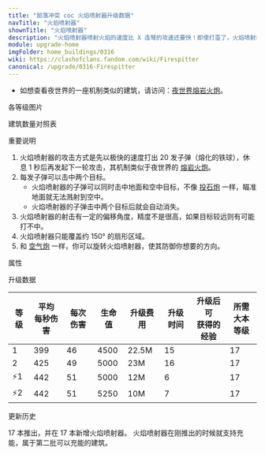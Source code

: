 ```yaml
---
title: "部落冲突 coc 火焰喷射器升级数据"
navTitle: "火焰喷射器"
shownTitle: "火焰喷射器"
description: "火焰喷射器喷射火焰的速度比 X 连弩的攻速还要快！即使打歪了，火焰喷射器的攻击也会越过目标，对后方的敌人造成伤害。它只能朝向一个方向，所以要仔细考虑如何放置它！"
module: upgrade-home
imgFolder: home_buildings/0316
wiki: https://clashofclans.fandom.com/wiki/Firespitter
canonical: /upgrade/0316-Firespitter
---
```


- 如想查看夜世界的一座机制类似的建筑，请访问：[夜世界熔岩火炮](/upgrade/1109-Roaster)。

<UnitInfo :folder="$frontmatter.imgFolder" imgSrc="Firespitter2.png" :imgAlt="$frontmatter.navTitle" :description="$frontmatter.description" :isSmallImg="true" />

<SmallTitle>各等级图片</SmallTitle>

<Panel>
    <UnitImgGroup :folder="$frontmatter.imgFolder">
        <UnitImg imgTitle="1 级" imgSrc="Firespitter1.png" />
        <UnitImg imgTitle="2 级" imgSrc="Firespitter2.png" />
    </UnitImgGroup>
</Panel>

<SmallTitle>建筑数量对照表</SmallTitle>

<BuildingNum>
    <BuildingNumRow title="大本等级" num="1 - 16, 17" />
    <BuildingNumRow title="建筑数量" num="     0,  2" />
</BuildingNum>

<SmallTitle>重要说明</SmallTitle>

1. 火焰喷射器的攻击方式是先以极快的速度打出 20 发子弹（熔化的铁球），休息 1 秒后再发起下一轮攻击，其机制类似于夜世界的 [熔岩火炮](/upgrade/1109-Roaster)。
2. 每发子弹可以击中两个目标。
    - 火焰喷射器的子弹可以同时击中地面和空中目标，不像 [投石炮](/upgrade/030e-Scattershot) 一样，瞄准地面就无法溅射到空中。
    - 火焰喷射器的子弹击中两个目标后就会自动消失。
3. 火焰喷射器的射击有一定的偏移角度，精度不是很高，如果目标较远则有可能打不中。
4. 火焰喷射器只能覆盖约 150° 的扇形区域。
5. 和 [空气炮](/upgrade/0306-Air-Sweeper) 一样，你可以旋转火焰喷射器，使其防御你想要的方向。

<SmallTitle>属性</SmallTitle>

<UnitProperties>
    <UnitProperty pKey="占地面积" pValue="3×3" />
    <UnitProperty pKey="判定面积" pValue="2×2" :isJudgeSquare="true" />
    <UnitProperty pKey="伤害类型" pValue="多目标" />
    <UnitProperty pKey="攻击的目标" pValue="地面和空中目标" />
    <UnitProperty pKey="射程" pValue="16 格" />
    <UnitProperty pKey="攻速" pValue="0.0625 秒/次" />
    <UnitProperty pKey="每轮弹药数量" pValue="20" />
    <UnitProperty pKey="每轮攻击间隔" pValue="1 秒" />
</UnitProperties>

<SmallTitle>升级数据</SmallTitle>

<script setup>
const tableExtraInfo = [
    {
        "column": 4,
        "type": "cost",
        "gpClass": "building",
        "icon": "Gold"
    },
    {
        "column": 5,
        "type": "time",
        "gpClass": "building"
    },
    {
        "column": 6,
        "type": "exp",
        "icon": "Exp"
    },
];
</script>

<UnitTable :tableExtraInfo="tableExtraInfo">

| 等级 |平均<br>每秒伤害| 每次伤害 | 生命值 | 升级费用 | 升级时间 |升级后可<br>获得的经验|所需<br>大本等级|
| ---- |      ---      |   ---   |  ---  |   ---   |   ---    |         ---        |      ---      |
|   1  |      399      |    46   |  4500 |  22.5M  |    15    |                    |       17      |
|   2  |      425      |    49   |  5000 |    23M  |    16    |                    |       17      |
| ⚡1  |      442     |    51   |  5000  |   12M   |    6    |                     |       17      |
| ⚡2  |      442     |    51   |  5250  |   10M   |    7    |                     |       17      |
</UnitTable>

<SmallTitle>更新历史</SmallTitle>

<Timeline>
    <TimelineItem date="2024/11/25">
        <TimelineRow>17 本推出，并在 17 本新增火焰喷射器。</TimelineRow>
        <TimelineRow>火焰喷射器在刚推出的时候就支持充能，属于第二批可以充能的建筑。</TimelineRow>
    </TimelineItem>
    <TimelineItem :historyBottom="true" />
</Timeline>